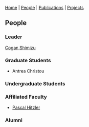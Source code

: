 [Home](index.md) | [People](people.md) | [Publications](publications.md) | [Projects](projects.md)

## People

### Leader
[Cogan Shimizu](https://coganshimizu.com)

### Graduate Students
* Antrea Christou

### Undergraduate Students

### Affiliated Faculty
* [Pascal Hitzler](https://pascal-hitzler.de)

### Alumni